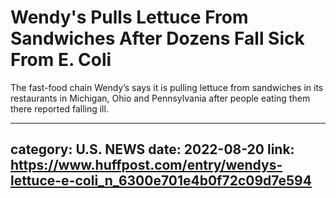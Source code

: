 # Wendy's Pulls Lettuce From Sandwiches After Dozens Fall Sick From E. Coli

The fast-food chain Wendy’s says it is pulling lettuce from sandwiches in its restaurants in Michigan, Ohio and Pennsylvania after people eating them there reported falling ill.

---
category: U.S. NEWS
date: 2022-08-20
link: https://www.huffpost.com/entry/wendys-lettuce-e-coli_n_6300e701e4b0f72c09d7e594
---
